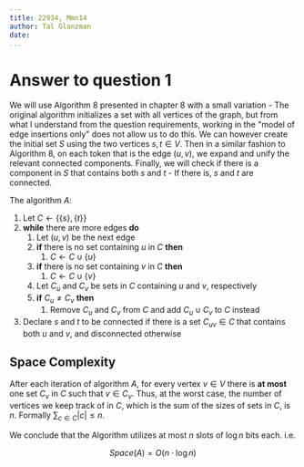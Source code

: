 ```yaml
---
title: 22934, Mmn14
author: Tal Glanzman
date: 
...
```


# Answer to question 1

We will use Algorithm 8 presented in chapter 8 with a small variation - The original algorithm initializes a set with all vertices of the graph, but from what I understand from the question requirements, working in the "model of edge insertions only" does not allow us to do this. We can however create the initial set $S$ using the two vertices $s,t \in V$. Then in a similar fashion to Algorithm 8, on each token that is the edge $(u, v)$, we expand and unify the relevant connected components. Finally, we will check if there is a component in $S$ that contains both $s$ and $t$ - If there is, $s$ and $t$ are connected.

The algorithm $A$:

1. Let $C \leftarrow \{ \{s\}, \{t\} \}$
1. **while** there are more edges **do**
    1. Let $(u, v)$ be the next edge
    1. **if** there is no set containing $u$ in $C$ **then**
        1. $C \leftarrow C \cup \{u\}$
    1. **if** there is no set containing $v$ in $C$ **then**
        1. $C \leftarrow C \cup \{v\}$
    1. Let $C_u$ and $C_v$ be sets in $C$ containing $u$ and $v$, respectively
    1. **if** $C_u \neq C_v$ **then**
        1. Remove $C_u$ and $C_v$ from $C$ and add $C_u \cup C_v$ to $C$ instead
1. Declare $s$ and $t$ to be connected if there is a set $C_{uv} \in C$ that contains both $u$ and $v$, and disconnected otherwise

## Space Complexity

After each iteration of algorithm $A$, for every vertex $v \in V$ there is **at most** one set $C_v$ in $C$ such that $v \in C_v$. Thus, at the worst case, the number of vertices we keep track of in $C$, which is the sum of the sizes of sets in $C$, is $n$. Formally $\sum_{c \in C} |c| \leq n$.

We conclude that the Algorithm utilizes at most $n$ slots of $\log n$ bits each. i.e.

$$
    Space(A) = O(n \cdot\log n)
$$